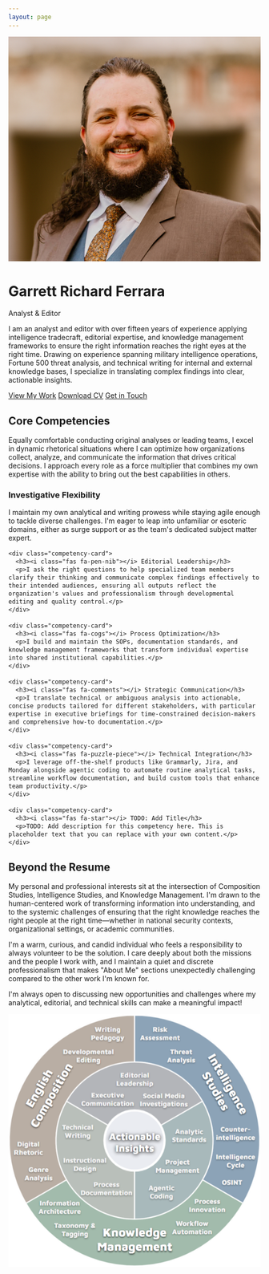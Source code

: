 ```yaml
---
layout: page
---
```


<div class="bio-hero">
  <img src="/assets/grfheadshot.png" alt="Garrett Richard Ferrara" class="bio-headshot">
  <div class="bio-intro">
    <h1>Garrett Richard Ferrara</h1>
    <p class="bio-tagline">Analyst & Editor</p>
    <p class="bio-summary">I am an analyst and editor with over fifteen years of experience applying intelligence tradecraft, editorial expertise, and knowledge management frameworks to ensure the right information reaches the right eyes at the right time. Drawing on experience spanning military intelligence operations, Fortune 500 threat analysis, and technical writing for internal and external knowledge bases, I specialize in translating complex findings into clear, actionable insights.</p>
  </div>
</div>

<div class="bio-ctas">
  <a href="/portfolio/" class="btn btn-accent">View My Work</a>
  <a href="/cv/" class="btn btn-accent">Download CV</a>
  <a href="/contact/" class="btn btn-accent">Get in Touch</a>
</div>

<div class="core-competencies">
  <h2>Core Competencies</h2>

  <p class="competencies-intro">Equally comfortable conducting original analyses or leading teams, I excel in dynamic rhetorical situations where I can optimize how organizations collect, analyze, and communicate the information that drives critical decisions. I approach every role as a force multiplier that combines my own expertise with the ability to bring out the best capabilities in others.</p>

  <div class="competencies-grid">
    <div class="competency-card">
      <h3><i class="fas fa-brain"></i> Investigative Flexibility</h3>
      <p>I maintain my own analytical and writing prowess while staying agile enough to tackle diverse challenges. I'm eager to leap into unfamiliar or esoteric domains, either as surge support or as the team's dedicated subject matter expert.</p>
    </div>

    <div class="competency-card">
      <h3><i class="fas fa-pen-nib"></i> Editorial Leadership</h3>
      <p>I ask the right questions to help specialized team members clarify their thinking and communicate complex findings effectively to their intended audiences, ensuring all outputs reflect the organization's values and professionalism through developmental editing and quality control.</p>
    </div>

    <div class="competency-card">
      <h3><i class="fas fa-cogs"></i> Process Optimization</h3>
      <p>I build and maintain the SOPs, documentation standards, and knowledge management frameworks that transform individual expertise into shared institutional capabilities.</p>
    </div>

    <div class="competency-card">
      <h3><i class="fas fa-comments"></i> Strategic Communication</h3>
      <p>I translate technical or ambiguous analysis into actionable, concise products tailored for different stakeholders, with particular expertise in executive briefings for time-constrained decision-makers and comprehensive how-to documentation.</p>
    </div>

    <div class="competency-card">
      <h3><i class="fas fa-puzzle-piece"></i> Technical Integration</h3>
      <p>I leverage off-the-shelf products like Grammarly, Jira, and Monday alongside agentic coding to automate routine analytical tasks, streamline workflow documentation, and build custom tools that enhance team productivity.</p>
    </div>

    <div class="competency-card">
      <h3><i class="fas fa-star"></i> TODO: Add Title</h3>
      <p>TODO: Add description for this competency here. This is placeholder text that you can replace with your own content.</p>
    </div>
  </div>
</div>

<div class="bio-personal">
  <h2>Beyond the Resume</h2>
  <div class="bio-personal-content">
    <div class="bio-personal-text">
      <p>My personal and professional interests sit at the intersection of Composition Studies, Intelligence Studies, and Knowledge Management. I'm drawn to the human-centered work of transforming information into understanding, and to the systemic challenges of ensuring that the right knowledge reaches the right people at the right time—whether in national security contexts, organizational settings, or academic communities.</p>
      <p>I'm a warm, curious, and candid individual who feels a responsibility to always volunteer to be the solution. I care deeply about both the missions and the people I work with, and I maintain a quiet and discrete professionalism that makes "About Me" sections unexpectedly challenging compared to the other work I'm known for.</p>
      <p>I'm always open to discussing new opportunities and challenges where my analytical, editorial, and technical skills can make a meaningful impact!</p>
    </div>
    <img src="/assets/ActionableInsightsOnion.png" alt="Actionable Insights Onion" class="bio-personal-image">
  </div>
</div>
